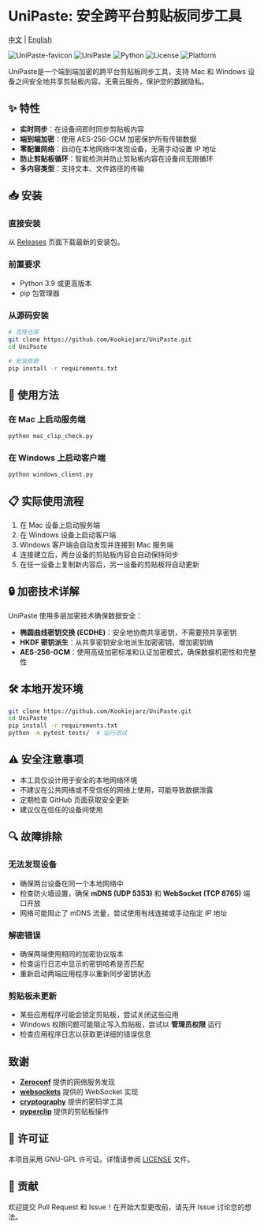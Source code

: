 # UniPaste: 安全跨平台剪贴板同步工具

[中文](./README.md) | [English](./README_EN.md)

![UniPaste-favicon](https://github.com/Kookiejarz/UniPaste/blob/main/unipaste.png?raw=true)
![UniPaste](https://img.shields.io/badge/UniPaste-1.1.1-blue)
![Python](https://img.shields.io/badge/Python-3.9+-green)
![License](https://img.shields.io/badge/License-GNU%20GPL-blue)
![Platform](https://img.shields.io/badge/Platform-Mac%20%7C%20Windows-lightgrey)

UniPaste是一个端到端加密的跨平台剪贴板同步工具，支持 Mac 和 Windows 设备之间安全地共享剪贴板内容。无需云服务，保护您的数据隐私。

## ✨ 特性

- **实时同步**：在设备间即时同步剪贴板内容
- **端到端加密**：使用 AES-256-GCM 加密保护所有传输数据
- **零配置网络**：自动在本地网络中发现设备，无需手动设置 IP 地址
- **防止剪贴板循环**：智能检测并防止剪贴板内容在设备间无限循环
- **多内容类型**：支持文本、文件路径的传输

## 📥 安装

### 直接安装
从 [Releases](https://github.com/Kookiejarz/UniPaste/releases) 页面下载最新的安装包。

### 前置要求
- Python 3.9 或更高版本
- pip 包管理器

### 从源码安装

```sh
# 克隆仓库
git clone https://github.com/Kookiejarz/UniPaste.git
cd UniPaste

# 安装依赖
pip install -r requirements.txt
```

## 🚀 使用方法

### 在 Mac 上启动服务端
```sh
python mac_clip_check.py 
```

### 在 Windows 上启动客户端
```sh
python windows_client.py
```

## 📋 实际使用流程

1. 在 Mac 设备上启动服务端
2. 在 Windows 设备上启动客户端
3. Windows 客户端会自动发现并连接到 Mac 服务端
4. 连接建立后，两台设备的剪贴板内容会自动保持同步
5. 在任一设备上复制新内容后，另一设备的剪贴板将自动更新

## 🔒 加密技术详解

UniPaste 使用多层加密技术确保数据安全：

- **椭圆曲线密钥交换 (ECDHE)**：安全地协商共享密钥，不需要预共享密钥
- **HKDF 密钥派生**：从共享密钥安全地派生加密密钥，增加密钥熵
- **AES-256-GCM**：使用高级加密标准和认证加密模式，确保数据机密性和完整性

## 🛠 本地开发环境

```sh
git clone https://github.com/Kookiejarz/UniPaste.git
cd UniPaste
pip install -r requirements.txt
python -m pytest tests/  # 运行测试
```

## ⚠️ 安全注意事项

- 本工具仅设计用于安全的本地网络环境
- 不建议在公共网络或不受信任的网络上使用，可能导致数据泄露
- 定期检查 GitHub 页面获取安全更新
- 建议仅在信任的设备间使用

## 🔍 故障排除

### 无法发现设备
- 确保两台设备在同一个本地网络中
- 检查防火墙设置，确保 **mDNS (UDP 5353)** 和 **WebSocket (TCP 8765)** 端口开放
- 网络可能阻止了 mDNS 流量，尝试使用有线连接或手动指定 IP 地址

### 解密错误
- 确保两端使用相同的加密协议版本
- 检查运行日志中显示的密钥哈希是否匹配
- 重新启动两端应用程序以重新同步密钥状态

### 剪贴板未更新
- 某些应用程序可能会锁定剪贴板，尝试关闭这些应用
- Windows 权限问题可能阻止写入剪贴板，尝试以 **管理员权限** 运行
- 检查应用程序日志以获取更详细的错误信息


## 致谢

- **[Zeroconf](https://github.com/jstasiak/python-zeroconf)** 提供的网络服务发现
- **[websockets](https://github.com/aaugustin/websockets)** 提供的 WebSocket 实现
- **[cryptography](https://github.com/pyca/cryptography)** 提供的密码学工具
- **[pyperclip](https://github.com/asweigart/pyperclip)** 提供的剪贴板操作

## 📄 许可证

本项目采用 GNU-GPL 许可证。详情请参阅 [LICENSE](LICENSE) 文件。

## 🤝 贡献

欢迎提交 Pull Request 和 Issue！在开始大型更改前，请先开 Issue 讨论您的想法。
